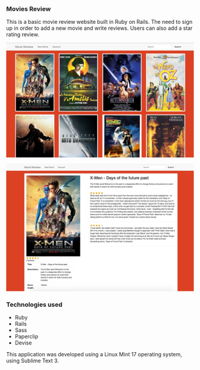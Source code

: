 ### Movies Review

This is a basic movie review website built in Ruby on Rails. The need to sign up in order to add a new movie and write reviews. Users can also add a star rating review. 

![image](https://raw.githubusercontent.com/charlesdebarros/Movies-Review/master/app/assets/images/movies_review_screenshot_1.png)

![image](https://raw.githubusercontent.com/charlesdebarros/Movies-Review/master/app/assets/images/movies_review_screenshot_2.png)

### Technologies used

* Ruby
* Rails
* Sass
* Paperclip
* Devise

This application was developed using a Linux Mint 17 operating system, using Sublime Text 3.